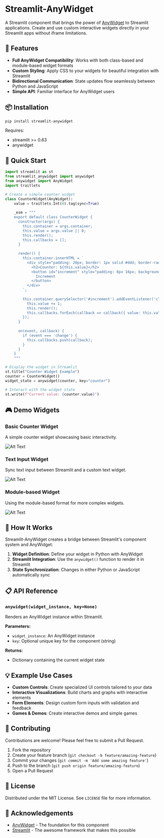 # Streamlit-AnyWidget


A Streamlit component that brings the power of [AnyWidget](https://github.com/manzt/anywidget) to Streamlit applications. Create and use custom interactive widgets directly in your Streamlit apps without iframe limitations.

## 🌟 Features

- **Full AnyWidget Compatibility**: Works with both class-based and module-based widget formats
- **Custom Styling**: Apply CSS to your widgets for beautiful integration with Streamlit
- **Bidirectional Communication**: State updates flow seamlessly between Python and JavaScript
- **Simple API**: Familiar interface for AnyWidget users

## 📦 Installation

```bash
pip install streamlit-anywidget
```

Requires:
- streamlit >= 0.63
- anywidget

## 🚀 Quick Start

```python
import streamlit as st
from streamlit_anywidget import anywidget
from anywidget import AnyWidget
import traitlets

# Create a simple counter widget
class CounterWidget(AnyWidget):
    value = traitlets.Int(0).tag(sync=True)
    
    _esm = """
    export default class CounterWidget {
      constructor(args) {
        this.container = args.container;
        this.value = args.value || 0;
        this.render();
        this.callbacks = [];
      }
      
      render() {
        this.container.innerHTML = `
          <div style="padding: 20px; border: 1px solid #ddd; border-radius: 8px; text-align: center;">
            <h2>Counter: ${this.value}</h2>
            <button id="increment" style="padding: 8px 16px; background: #4CAF50; color: white; border-radius: 4px;">
              Increment
            </button>
          </div>
        `;
        
        this.container.querySelector('#increment').addEventListener('click', () => {
          this.value += 1;
          this.render();
          this.callbacks.forEach(callback => callback({ value: this.value }));
        });
      }
      
      on(event, callback) {
        if (event === 'change') {
          this.callbacks.push(callback);
        }
      }
    }
    """

# Display the widget in Streamlit
st.title("Counter Widget Example")
counter = CounterWidget()
widget_state = anywidget(counter, key="counter")

# Interact with the widget state
st.write(f"Current value: {counter.value}")
```

## 🎮 Demo Widgets

### Basic Counter Widget

A simple counter widget showcasing basic interactivity.

![Alt Text](Counter.gif)

### Text Input Widget

Sync text input between Streamlit and a custom text widget.

![Alt Text](Text.gif)

### Module-based Widget

Using the module-based format for more complex widgets.

![Alt Text](Module_Counter.gif)

## 🔄 How It Works

Streamlit-AnyWidget creates a bridge between Streamlit's component system and AnyWidget:

1. **Widget Definition**: Define your widget in Python with AnyWidget
2. **Streamlit Integration**: Use the `anywidget()` function to render it in Streamlit
3. **State Synchronization**: Changes in either Python or JavaScript automatically sync

## 📋 API Reference

### `anywidget(widget_instance, key=None)`

Renders an AnyWidget instance within Streamlit.

**Parameters:**
- `widget_instance`: An AnyWidget instance
- `key`: Optional unique key for the component (string)

**Returns:**
- Dictionary containing the current widget state

## 💡 Example Use Cases

- **Custom Controls**: Create specialized UI controls tailored to your data
- **Interactive Visualizations**: Build charts and graphs with interactive elements
- **Form Elements**: Design custom form inputs with validation and feedback
- **Games & Demos**: Create interactive demos and simple games

## 🤝 Contributing

Contributions are welcome! Please feel free to submit a Pull Request.

1. Fork the repository
2. Create your feature branch (`git checkout -b feature/amazing-feature`)
3. Commit your changes (`git commit -m 'Add some amazing feature'`)
4. Push to the branch (`git push origin feature/amazing-feature`)
5. Open a Pull Request

## 📜 License

Distributed under the MIT License. See `LICENSE` file for more information.

## 🙏 Acknowledgements

- [AnyWidget](https://anywidget.dev/) - The foundation for this component
- [Streamlit](https://streamlit.io/) - The awesome framework that makes this possible